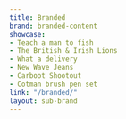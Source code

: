 ```yaml
---
title: Branded
brand: branded-content
showcase:
- Teach a man to fish
- The British & Irish Lions
- What a delivery
- New Wave Jeans
- Carboot Shootout
- Cotman brush pen set
link: "/branded/"
layout: sub-brand
---
```


